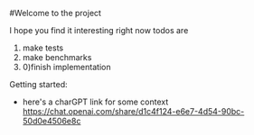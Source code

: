 #Welcome to the project

I hope you find it interesting right now todos are

1) make tests
2) make benchmarks
3) 0)finish implementation


Getting started:
- here's a charGPT link for some context https://chat.openai.com/share/d1c4f124-e6e7-4d54-90bc-50d0e4506e8c
      
